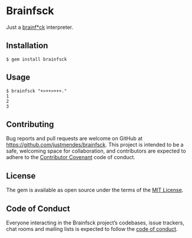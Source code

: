 # Brainfsck

Just a [brainf\*ck](https://esolangs.org/wiki/brainfuck) interpreter.

## Installation

    $ gem install brainfsck

## Usage

    $ brainfsck "+>++>+++."
    1
    2
    3

## Contributing

Bug reports and pull requests are welcome on GitHub at https://github.com/justmendes/brainfsck. This project is intended to be a safe, welcoming space for collaboration, and contributors are expected to adhere to the [Contributor Covenant](http://contributor-covenant.org) code of conduct.

## License

The gem is available as open source under the terms of the [MIT License](https://opensource.org/licenses/MIT).

## Code of Conduct

Everyone interacting in the Brainfsck project’s codebases, issue trackers, chat rooms and mailing lists is expected to follow the [code of conduct](https://github.com/justmendes/brainfsck/blob/master/CODE_OF_CONDUCT.md).

